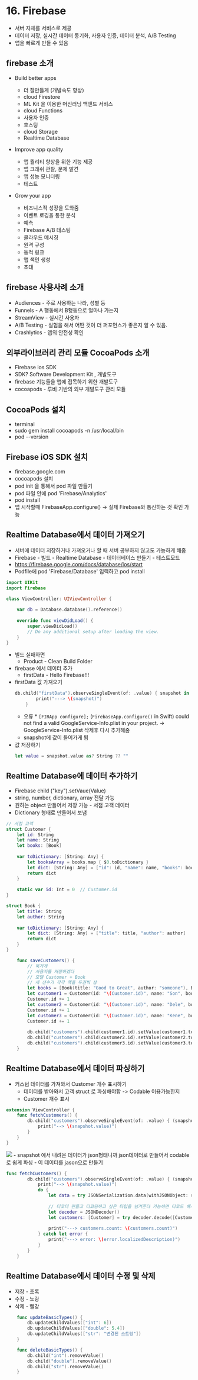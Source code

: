 # 16. Firebase
- 서버 자체를 서비스로 제공
- 데이터 저장, 실시간 데이터 동기화, 사용자 인증, 데이터 분석, A/B Testing
- 앱을 빠르게 만들 수 있음

## firebase 소개
- Build better apps
    - 더 잘만들게 (개발속도 향상)
    - cloud Firestore
    - ML Kit 을 이용한 머신러닝 백앤드 서비스
    - cloud Functions
    - 사용자 인증
    - 호스팅
    - cloud Storage
    - Realtime Database

- Improve app quality
    - 앱 퀄리티 향상을 위한 기능 제공
    - 앱 크래쉬 관찰, 문제 발견
    - 앱 성능 모니터링
    - 테스트

- Grow your app
    - 비즈니스적 성장을 도와줌
    - 이벤트 로깅을 통한 분석
    - 예측
    - Firebase A/B 테스팅
    - 클라우드 메시징
    - 원격 구성
    - 동적 링크
    - 앱 색인 생성
    - 초대

## firebase 사용사례 소개
- Audiences - 주로 사용하는 나라, 성별 등
- Funnels - A 행동에서 B횅동으로 얼마나 가는지
- StreamView - 실시간 사용자
- A/B Testing - 실험을 해서 어떤 것이 더 퍼포먼스가 좋은지 알 수 있음.
- Crashlytics - 앱의 안전성 확인

## 외부라이브러리 관리 모듈 CocoaPods 소개
- Firebase ios SDK
- SDK? Software Development Kit , 개발도구
- firebase 기능들을 앱에 접목하기 위한 개발도구
- cocoapods - 루비 기반의 외부 개발도구 관리 모듈

## CocoaPods 설치
- terminal
- sudo gem install cocoapods -n /usr/local/bin
- pod --version

## Firebase iOS SDK 설치
- firebase.google.com
- cocoapods 설치 
- pod init 을 통해서 pod 파일 만들기
- pod 파일 안에 pod 'Firebase/Analytics' 
- pod install
- 앱 시작할때 FirebaseApp.configure() -> 실제 Firebase와 통신하는 것 확인 가능

## Realtime Database에서 데이터 가져오기
- 서버에 데이터 저장하거나 가져오거나 할 때 서버 공부하지 않고도 가능하게 해줌
- Firebase - 빌드 - Realtime Database - 데이터베이스 만들기 - 테스트모드
- https://firebase.google.com/docs/database/ios/start
- Podfile에 pod 'Firebase/Database' 입력하고 pod install
```Swift
import UIKit
import Firebase

class ViewController: UIViewController {
    
    var db = Database.database().reference()
    
    override func viewDidLoad() {
        super.viewDidLoad()
        // Do any additional setup after loading the view.
    }
}
```
- 빌드 실패하면 
    - Product - Clean Build Folder
- firebase 에서 데이터 추가
    - firstData - Hello Firebase!!!
- firstData 값 가져오기    
    ```Swift
    db.child("firstData").observeSingleEvent(of: .value) { snapshot in
            print("---> \(snapshot)")
        }
    ```
    * 오류 * `[FIRApp configure];` (`FirebaseApp.configure()` in Swift) could not find a valid GoogleService-Info.plist in your project.
        -> GoogleService-Info.plist 삭제후 다시 추가해줌
    - snapshot에 값이 들어가게 됨
- 값 저장하기
    ```Swift
    let value = snapshot.value as? String ?? ""
    ```
## Realtime Database에 데이터 추가하기
- Firebase child ("key").setVaue(Value)
- string, number, dictionary, array 전달 가능
- 원하는 object 만들어서 저장 가능 - 서점 고객 데이터
- Dictionary 형태로 만들어서 보냄
```Swift
// 서점 고객
struct Customer {
    let id: String
    let name: String
    let books: [Book]
    
    var toDictionary: [String: Any] {
        let booksArray = books.map { $0.toDictionary }
        let dict: [String: Any] = ["id": id, "name": name, "books": booksArray]
        return dict
    }
    
    static var id: Int = 0  // Customer.id
}

struct Book {
    let title: String
    let author: String
    
    var toDictionary: [String: Any] {
        let dict: [String: Any] = ["title": title, "author": author]
        return dict
    }
}

    func saveCustomers() {
        // 북가게
        // 사용자를 저장하겠다
        // 모델 Customer + Book
        // 세 선수가 각각 책을 두권씩 삼
        let books = [Book(title: "Good to Great", author: "someone"), Book(title: "Hacking Growth", author: "Somebody")]
        let customer1 = Customer(id: "\(Customer.id)", name: "Son", books: books)
        Customer.id += 1
        let customer2 = Customer(id: "\(Customer.id)", name: "Dele", books: books)
        Customer.id += 1
        let customer3 = Customer(id: "\(Customer.id)", name: "Kene", books: books)
        Customer.id += 1
        
        db.child("customers").child(customer1.id).setValue(customer1.toDictionary)
        db.child("customers").child(customer2.id).setValue(customer2.toDictionary)
        db.child("customers").child(customer3.id).setValue(customer3.toDictionary)
    }
```

## Realtime Database에서 데이터 파싱하기
- 커스텀 데이터를 가져와서 Customer 개수 표시하기
    - 데이터를 받아와서 고객 struct 로 파싱해야함 -> Codable 이용가능한지
    - Customer 개수 표시

```Swift
extension ViewController {
    func fetchCustomers() {
        db.child("customers").observeSingleEvent(of: .value) { (snapshot) in
            print("--> \(snapshot.value)")
        }
    }
}
```
<image src="Resource/snapshot.png" >
- snapshot 에서 내려온 데이터가 json형태니까 json데이터로 만들어서 codable로 쉽게 파싱
- 이 데이터를 jason으로 만들기

```Swift
func fetchCustomers() {
        db.child("customers").observeSingleEvent(of: .value) { (snapshot) in
            print("--> \(snapshot.value)")
            do {
                let data = try JSONSerialization.data(withJSONObject: snapshot.value, options: [])
                
                // 디코더 만들고 디코딩하고 싶은 타입을 넘겨준다 가능하면 디코드 해서 customers 만들어줌
                let decoder = JSONDecoder()
                let customers: [Customer] = try decoder.decode([Customer].self, from: data)
                
                print("---> customers.count: \(customers.count)")
            } catch let error {
                print("---> error: \(error.localizedDescription)")
            }
        }
    }
```

## Realtime Database에서 데이터 수정 및 삭제
- 저장 - 초록
- 수정 - 노랑
- 삭제 - 빨강

```Swift
    func updateBasicTypes() {
        db.updateChildValues(["int": 6])
        db.updateChildValues(["double": 5.4])
        db.updateChildValues(["str": "변경된 스트링"])
    }

    func deleteBasicTypes() {
        db.child("int").removeValue()
        db.child("double").removeValue()
        db.child("str").removeValue()
    }
```

